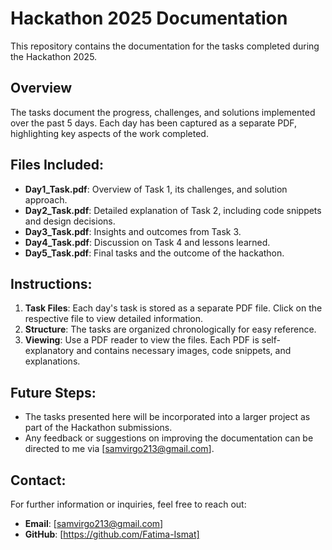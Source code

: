 # Hackathon 2025 Documentation

This repository contains the documentation for the tasks completed during the Hackathon 2025.

## Overview

The tasks document the progress, challenges, and solutions implemented over the past 5 days. Each day has been captured as a separate PDF, highlighting key aspects of the work completed.

## Files Included:
- **Day1_Task.pdf**: Overview of Task 1, its challenges, and solution approach.
- **Day2_Task.pdf**: Detailed explanation of Task 2, including code snippets and design decisions.
- **Day3_Task.pdf**: Insights and outcomes from Task 3.
- **Day4_Task.pdf**: Discussion on Task 4 and lessons learned.
- **Day5_Task.pdf**: Final tasks and the outcome of the hackathon.

## Instructions:

1. **Task Files**: Each day's task is stored as a separate PDF file. Click on the respective file to view detailed information.
2. **Structure**: The tasks are organized chronologically for easy reference.
3. **Viewing**: Use a PDF reader to view the files. Each PDF is self-explanatory and contains necessary images, code snippets, and explanations.

## Future Steps:

- The tasks presented here will be incorporated into a larger project as part of the Hackathon submissions.
- Any feedback or suggestions on improving the documentation can be directed to me via [samvirgo213@gmail.com].

## Contact:
For further information or inquiries, feel free to reach out:
- **Email**: [samvirgo213@gmail.com]
- **GitHub**: [https://github.com/Fatima-Ismat]

